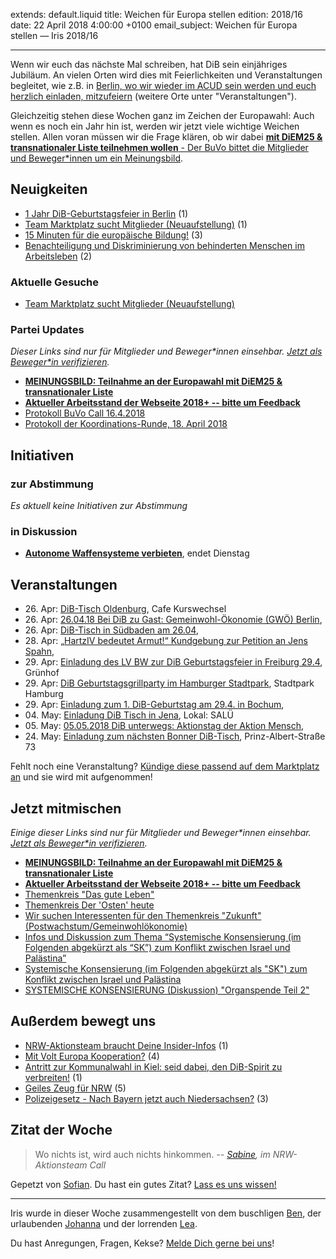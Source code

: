 
extends: default.liquid
title: Weichen für Europa stellen
edition: 2018/16
date: 22 April 2018 4:00:00 +0100
email_subject: Weichen für Europa stellen — Iris 2018/16

---

Wenn wir euch das nächste Mal schreiben, hat DiB sein einjähriges Jubiläum. An vielen Orten wird dies mit Feierlichkeiten und Veranstaltungen begleitet, wie z.B. in [Berlin, wo wir wieder im ACUD sein werden und euch herzlich einladen, mitzufeiern](https://marktplatz.dib.de/t/1-jahr-dib-geburtstagsfeier-in-berlin/20949) (weitere Orte unter "Veranstaltungen").

Gleichzeitig stehen diese Wochen ganz im Zeichen der Europawahl: Auch wenn es noch ein Jahr hin ist, werden wir jetzt viele wichtige Weichen stellen. Allen voran müssen wir die Frage klären, ob wir dabei [**mit DiEM25 & transnationaler Liste teilnehmen wollen** - Der BuVo bittet die Mitglieder und Beweger\*innen um ein Meinungsbild](https://marktplatz.dib.de/t/demokratie-meinungsbild-teilnahme-an-der-europawahl-mit-diem25-transnationaler-liste/20945).

## Neuigkeiten

 - [1 Jahr DiB-Geburtstagsfeier in Berlin](https://marktplatz.dib.de/t/1-jahr-dib-geburtstagsfeier-in-berlin/20949) (1)
 - [Team Marktplatz sucht Mitglieder (Neuaufstellung)](https://marktplatz.dib.de/t/team-marktplatz-sucht-mitglieder-neuaufstellung/21014) (1)
 - [15 Minuten für die europäische Bildung!](https://marktplatz.dib.de/t/15-minuten-fuer-die-europaeische-bildung/20981) (3)
 - [Benachteiligung und Diskriminierung von behinderten Menschen im Arbeitsleben](https://marktplatz.dib.de/t/benachteiligung-und-diskriminierung-von-behinderten-menschen-im-arbeitsleben/20830) (2)

### Aktuelle Gesuche

 - [Team Marktplatz sucht Mitglieder (Neuaufstellung)](https://marktplatz.dib.de/t/team-marktplatz-sucht-mitglieder-neuaufstellung/21014)

### Partei Updates

_Dieser Links sind nur für Mitglieder und Beweger\*innen einsehbar. [Jetzt als Beweger\*in verifizieren](https://dib.de/bewegerin-werden/)._

 - **[MEINUNGSBILD: Teilnahme an der Europawahl mit DiEM25 & transnationaler Liste](https://marktplatz.dib.de/t/demokratie-meinungsbild-teilnahme-an-der-europawahl-mit-diem25-transnationaler-liste/20945)**
 - **[Aktueller Arbeitsstand der Webseite 2018+ -- bitte um Feedback](https://marktplatz.dib.de/t/aktuelle-arbeitsversion-der-neuen-webseite/21083)**
 - [Protokoll BuVo Call 16.4.2018](https://marktplatz.dib.de/t/protokoll-buvo-call-16-4-2018/21003)
 - [Protokoll der Koordinations-Runde, 18. April 2018](https://marktplatz.dib.de/t/protokoll-der-koordinations-runde-18-april-2018/21000)

## Initiativen

### zur Abstimmung
_Es aktuell keine Initiativen zur Abstimmung_

### in Diskussion
 - **[Autonome Waffensysteme verbieten](https://abstimmen.dib.de/initiative/186-autonome-waffensysteme-verbieten)**, endet Dienstag


## Veranstaltungen

 - 26.&nbsp;Apr: [DiB-Tisch Oldenburg](https://marktplatz.dib.de/t/dib-tisch-oldenburg/20903), Cafe Kurswechsel
 - 26.&nbsp;Apr: [26.04.18 Bei DiB zu Gast: Gemeinwohl-Ökonomie (GWÖ) Berlin](https://marktplatz.dib.de/t/26-04-18-bei-dib-zu-gast-gemeinwohl-oekonomie-gwoe-berlin/20555), 
 - 26.&nbsp;Apr: [DiB-Tisch in Südbaden am 26.04](https://marktplatz.dib.de/t/dib-tisch-in-suedbaden-am-26-04/20852), 
 - 28.&nbsp;Apr: [„HartzIV bedeutet Armut!“ Kundgebung zur Petition an Jens Spahn](https://marktplatz.dib.de/t/hartziv-bedeutet-armut-kundgebung-zur-petition-an-jens-spahn/20772), 
 - 29.&nbsp;Apr: [Einladung des LV BW zur DiB Geburtstagsfeier in Freiburg 29.4](https://marktplatz.dib.de/t/einladung-des-lv-bw-zur-dib-geburtstagsfeier-in-freiburg-29-4/21050), Grünhof
 - 29.&nbsp;Apr: [DiB Geburtstagsgrillparty im Hamburger Stadtpark](https://marktplatz.dib.de/t/dib-geburtstagsgrillparty-im-hamburger-stadtpark/20425), Stadtpark Hamburg
 - 29.&nbsp;Apr: [Einladung zum 1. DiB-Geburtstag am 29.4. in Bochum](https://marktplatz.dib.de/t/einladung-zum-1-dib-geburtstag-am-29-4-in-bochum/21049), 
 - 04.&nbsp;May: [Einladung DiB Tisch in Jena](https://marktplatz.dib.de/t/einladung-dib-tisch-in-jena/20818), Lokal: SALÜ 
 - 05.&nbsp;May: [05.05.2018 DiB unterwegs: Aktionstag der Aktion Mensch](https://marktplatz.dib.de/t/05-05-2018-dib-unterwegs-aktionstag-der-aktion-mensch/20960), 
 - 24.&nbsp;May: [Einladung zum nächsten Bonner DiB-Tisch](https://marktplatz.dib.de/t/einladung-zum-naechsten-bonner-dib-tisch/20973), Prinz-Albert-Straße 73


Fehlt noch eine Veranstaltung? [Kündige diese passend auf dem Marktplatz an](https://marktplatz.dib.de/t/veranstaltungen-fuer-iris-ankuendigen/11128?source_topic_id=2720) und sie wird mit aufgenommen!

## Jetzt mitmischen

_Einige dieser Links sind nur für Mitglieder und Beweger\*innen einsehbar. [Jetzt als Beweger\*in verifizieren](https://dib.de/bewegerin-werden/)._

 - **[MEINUNGSBILD: Teilnahme an der Europawahl mit DiEM25 & transnationaler Liste](https://marktplatz.dib.de/t/demokratie-meinungsbild-teilnahme-an-der-europawahl-mit-diem25-transnationaler-liste/20945)**
 - **[Aktueller Arbeitsstand der Webseite 2018+ -- bitte um Feedback](https://marktplatz.dib.de/t/aktuelle-arbeitsversion-der-neuen-webseite/21083)**
 - [Themenkreis "Das gute Leben"](https://marktplatz.dib.de/t/themenkreis-das-gute-leben/20341)
 - [Themenkreis Der 'Osten' heute](https://marktplatz.dib.de/t/themenkreis-der-osten-heute/20162)
 - [Wir suchen Interessenten für den Themenkreis "Zukunft" (Postwachstum/Gemeinwohlökonomie)](https://marktplatz.dib.de/t/wir-suchen-interessenten-fuer-den-themenkreis-zukunft-postwachstum-gemeinwohloekonomie/16439)
 - [Infos und Diskussion zum Thema “Systemische Konsensierung (im Folgenden abgekürzt als “SK”) zum Konflikt zwischen Israel und Palästina”](https://marktplatz.dib.de/t/infos-und-diskussion-zum-thema-systemische-konsensierung-im-folgenden-abgekuerzt-als-sk-zum-konflikt-zwischen-israel-und-palaestina/20677)
 - [Systemische Konsensierung (im Folgenden abgekürzt als "SK") zum Konflikt zwischen Israel und Palästina](https://marktplatz.dib.de/t/systemische-konsensierung-im-folgenden-abgekuerzt-als-sk-zum-konflikt-zwischen-israel-und-palaestina/20481)
 - [SYSTEMISCHE KONSENSIERUNG (Diskussion) "Organspende Teil 2"](https://marktplatz.dib.de/t/loudspeaker-systemische-konsensierung-diskussion-organspende-teil-2/17624)

## Außerdem bewegt uns

 - [NRW-Aktionsteam braucht Deine Insider-Infos](https://marktplatz.dib.de/t/nrw-aktionsteam-braucht-deine-insider-infos/20972) (1)
 - [Mit Volt Europa Kooperation?](https://marktplatz.dib.de/t/mit-volt-europa-kooperation/20908) (4)
 - [Antritt zur Kommunalwahl in Kiel: seid dabei, den DiB-Spirit zu verbreiten!](https://marktplatz.dib.de/t/antritt-zur-kommunalwahl-in-kiel-seid-dabei-den-dib-spirit-zu-verbreiten/20774) (1)
 - [Geiles Zeug für NRW](https://marktplatz.dib.de/t/geiles-zeug-fuer-nrw/21001) (5)
 - [Polizeigesetz - Nach Bayern jetzt auch Niedersachsen?](https://marktplatz.dib.de/t/polizeigesetz-nach-bayern-jetzt-auch-niedersachsen/21039) (3)

## Zitat der Woche

> Wo nichts ist, wird auch nichts hinkommen.
> <cite>-- [Sabine](https://marktplatz.dib.de/u/sabine), im NRW-Aktionsteam Call</cite>

Gepetzt von [Sofian](https://marktplatz.dib.de/u/Sofian). Du hast ein gutes Zitat? [Lass es uns wissen!](https://marktplatz.dib.de/t/lustige-dib-zitate/10175)


---

Iris wurde in dieser Woche zusammengestellt von dem buschligen [Ben](https://marktplatz.dib.de/u/Ben/), der urlaubenden [Johanna](https://marktplatz.dib.de/u/Johanna/) und der lorrenden [Lea](https://marktplatz.dib.de/u/Leia/).

Du hast Anregungen, Fragen, Kekse? [Melde Dich gerne bei uns](https://marktplatz.dib.de/t/neu-iris-die-woechtliche-zusammenfasssung-zum-sonntagsbrunch/10990)!


